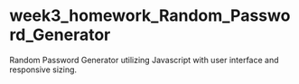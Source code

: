# week3_homework_Random_Password_Generator
Random Password Generator utilizing Javascript with user interface and responsive sizing.
